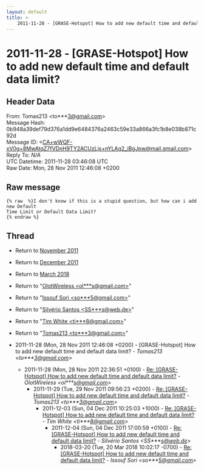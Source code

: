```yaml
---
layout: default
title: >
    2011-11-28 - [GRASE-Hotspot] How to add new default time and default data limit?
---
```


# 2011-11-28 - [GRASE-Hotspot] How to add new default time and default data limit?

## Header Data

From: Tomas213 \<to***3@gmail.com\><br>
Message Hash: 0b948a39def79d376a1dd9e6484376a2463c59e33a866a3fc1b8e038b871c92d<br>
Message ID: \<CA+wWQF-xV0g+8MwAtqZ7fVDnH9TY2ACUzLjs+nYLAq2_iBgJpw@mail.gmail.com\><br>
Reply To: _N/A_<br>
UTC Datetime: 2011-11-28 03:46:08 UTC<br>
Raw Date: Mon, 28 Nov 2011 12:46:08 +0200<br>

## Raw message

```
{% raw  %}I don't know if this is a stupid question, but how can i add new Default
Time Limit or Default Data Limit?
{% endraw %}
```

## Thread

+ Return to [November 2011](/archive/2011/11)
+ Return to [December 2011](/archive/2011/12)
+ Return to [March 2018](/archive/2018/03)

+ Return to "[OlotWireless <ol***s<span>@</span>gmail.com>](/authors/ol___s_at_gmail_com)"
+ Return to "[Issouf Sori <so***5<span>@</span>gmail.com>](/authors/so___5_at_gmail_com)"
+ Return to "[Silvério Santos <SS***s<span>@</span>web.de>](/authors/ss___s_at_web_de)"
+ Return to "[Tim White <ti***8<span>@</span>gmail.com>](/authors/ti___8_at_gmail_com)"
+ Return to "[Tomas213 <to***3<span>@</span>gmail.com>](/authors/to___3_at_gmail_com)"

+ 2011-11-28 (Mon, 28 Nov 2011 12:46:08 +0200) - [GRASE-Hotspot] How to add new default time and default data limit? - _Tomas213 \<to***3@gmail.com\>_
  + 2011-11-28 (Mon, 28 Nov 2011 22:36:51 +0100) - [Re: [GRASE-Hotspot] How to add new default time and default data limit?](/archive/2011/11/e9064cd925bbe1566a10980ce85363077c747d584882a4fc8c74531341a98a0b) - _OlotWireless \<ol***s@gmail.com\>_
    + 2011-11-29 (Tue, 29 Nov 2011 09:56:23 +0200) - [Re: [GRASE-Hotspot] How to add new default time and default data	limit?](/archive/2011/11/ac05653055baf0786eb00367daa8fa1164a7e6c54939a6639f140e6851fba61d) - _Tomas213 \<to***3@gmail.com\>_
      + 2011-12-03 (Sun, 04 Dec 2011 10:25:03 +1000) - [Re: [GRASE-Hotspot] How to add new default time and default data limit?](/archive/2011/12/0c0058ea1802555abd343941fb46a69f71bb02392b498a64b286f8e0dc687290) - _Tim White \<ti***8@gmail.com\>_
        + 2011-12-04 (Sun, 04 Dec 2011 17:00:59 +0100) - [Re: [GRASE-Hotspot] How to add new default time and default data limit?](/archive/2011/12/ccb040a01767a90da13d6f9668ce5d5627787257d294aed7b85e42af6235aa42) - _Silvério Santos \<SS***s@web.de\>_
          + 2018-03-20 (Tue, 20 Mar 2018 10:02:17 -0700) - [Re: [GRASE-Hotspot] How to add new default time and default data limit?](/archive/2018/03/33dd37609150168b92f0d7117ac03fe7fdce47d2ee7c9faf8053b08e50cf28bc) - _Issouf Sori \<so***5@gmail.com\>_

